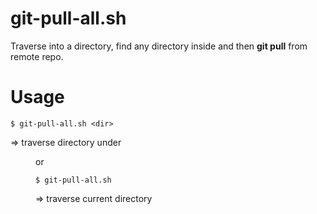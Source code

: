 git-pull-all.sh
===============

Traverse into a directory, find any directory inside and then **git pull** from remote repo.

Usage
=====

```
$ git-pull-all.sh <dir>
```
=> traverse directory under <dir>

or

```
$ git-pull-all.sh 
```
=> traverse current directory

